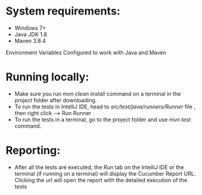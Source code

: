 # System requirements:
- Windows 7+
- Java JDK 1.8
- Maven 3.8.4

Environment Variables Configured to work with Java and Maven

# Running locally:
- Make sure you run *mvn clean install* command on a terminal in the project folder after downloading.
- To run the tests in IntelliJ IDE, head to *src/test/java/runners/Runner* file , then right click --> Run Runner
- To run the tests in a terminal, go to the project folder and use *mvn test* command.

# Reporting:
- After all the tests are executed, the *Run* tab on the IntelliJ IDE or the terminal (if running on a terminal) will display the Cucumber Report URL. Clicking the url will open the report with the detailed execution of the tests